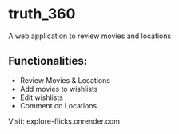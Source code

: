 # truth_360
A web application to review movies and locations

## Functionalities:
- Review Movies & Locations
- Add movies to wishlists
- Edit wishlists
- Comment on Locations

Visit: explore-flicks.onrender.com